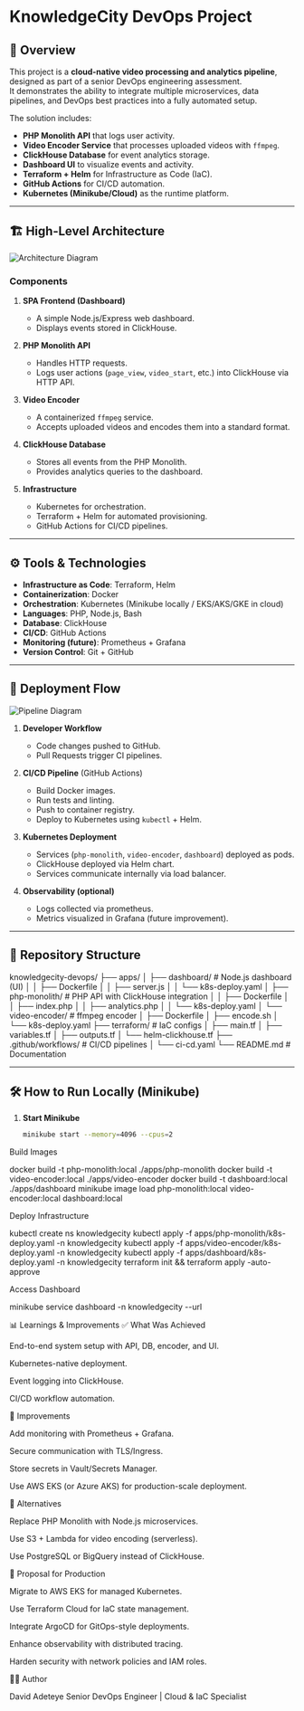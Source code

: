 # KnowledgeCity DevOps Project

## 📌 Overview
This project is a **cloud-native video processing and analytics pipeline**, designed as part of a senior DevOps engineering assessment.  
It demonstrates the ability to integrate multiple microservices, data pipelines, and DevOps best practices into a fully automated setup.

The solution includes:
- **PHP Monolith API** that logs user activity.
- **Video Encoder Service** that processes uploaded videos with `ffmpeg`.
- **ClickHouse Database** for event analytics storage.
- **Dashboard UI** to visualize events and activity.
- **Terraform + Helm** for Infrastructure as Code (IaC).
- **GitHub Actions** for CI/CD automation.
- **Kubernetes (Minikube/Cloud)** as the runtime platform.

---

## 🏗️ High-Level Architecture

![Architecture Diagram](architecture.png)

### Components
1. **SPA Frontend (Dashboard)**  
   - A simple Node.js/Express web dashboard.  
   - Displays events stored in ClickHouse.  

2. **PHP Monolith API**  
   - Handles HTTP requests.  
   - Logs user actions (`page_view`, `video_start`, etc.) into ClickHouse via HTTP API.  

3. **Video Encoder**  
   - A containerized `ffmpeg` service.  
   - Accepts uploaded videos and encodes them into a standard format.  

4. **ClickHouse Database**  
   - Stores all events from the PHP Monolith.  
   - Provides analytics queries to the dashboard.  

5. **Infrastructure**  
   - Kubernetes for orchestration.  
   - Terraform + Helm for automated provisioning.  
   - GitHub Actions for CI/CD pipelines.  

---

## ⚙️ Tools & Technologies

- **Infrastructure as Code**: Terraform, Helm  
- **Containerization**: Docker  
- **Orchestration**: Kubernetes (Minikube locally / EKS/AKS/GKE in cloud)  
- **Languages**: PHP, Node.js, Bash  
- **Database**: ClickHouse  
- **CI/CD**: GitHub Actions  
- **Monitoring (future)**: Prometheus + Grafana  
- **Version Control**: Git + GitHub  

---

## 🚀 Deployment Flow

![Pipeline Diagram](pipeline.png)

1. **Developer Workflow**  
   - Code changes pushed to GitHub.  
   - Pull Requests trigger CI pipelines.  

2. **CI/CD Pipeline** (GitHub Actions)  
   - Build Docker images.  
   - Run tests and linting.  
   - Push to container registry.  
   - Deploy to Kubernetes using `kubectl` + Helm.  

3. **Kubernetes Deployment**  
   - Services (`php-monolith`, `video-encoder`, `dashboard`) deployed as pods.  
   - ClickHouse deployed via Helm chart.  
   - Services communicate internally via load balancer.  

4. **Observability (optional)**  
   - Logs collected via prometheus.  
   - Metrics visualized in Grafana (future improvement).  

---

## 📂 Repository Structure

knowledgecity-devops/
├── apps/
│ ├── dashboard/ # Node.js dashboard (UI)
│ │ ├── Dockerfile
│ │ ├── server.js
│ │ └── k8s-deploy.yaml
│ ├── php-monolith/ # PHP API with ClickHouse integration
│ │ ├── Dockerfile
│ │ ├── index.php
│ │ ├── analytics.php
│ │ └── k8s-deploy.yaml
│ └── video-encoder/ # ffmpeg encoder
│ ├── Dockerfile
│ ├── encode.sh
│ └── k8s-deploy.yaml
├── terraform/ # IaC configs
│ ├── main.tf
│ ├── variables.tf
│ ├── outputs.tf
│ └── helm-clickhouse.tf
├── .github/workflows/ # CI/CD pipelines
│ └── ci-cd.yaml
└── README.md # Documentation


---

## 🛠️ How to Run Locally (Minikube)

1. **Start Minikube**  
   ```bash
   minikube start --memory=4096 --cpus=2


Build Images

docker build -t php-monolith:local ./apps/php-monolith
docker build -t video-encoder:local ./apps/video-encoder
docker build -t dashboard:local ./apps/dashboard
minikube image load php-monolith:local video-encoder:local dashboard:local


Deploy Infrastructure

kubectl create ns knowledgecity
kubectl apply -f apps/php-monolith/k8s-deploy.yaml -n knowledgecity
kubectl apply -f apps/video-encoder/k8s-deploy.yaml -n knowledgecity
kubectl apply -f apps/dashboard/k8s-deploy.yaml -n knowledgecity
terraform init && terraform apply -auto-approve


Access Dashboard

minikube service dashboard -n knowledgecity --url

📊 Learnings & Improvements
✅ What Was Achieved

End-to-end system setup with API, DB, encoder, and UI.

Kubernetes-native deployment.

Event logging into ClickHouse.

CI/CD workflow automation.

🔧 Improvements

Add monitoring with Prometheus + Grafana.

Secure communication with TLS/Ingress.

Store secrets in Vault/Secrets Manager.

Use AWS EKS (or Azure AKS) for production-scale deployment.

🔄 Alternatives

Replace PHP Monolith with Node.js microservices.

Use S3 + Lambda for video encoding (serverless).

Use PostgreSQL or BigQuery instead of ClickHouse.

📜 Proposal for Production

Migrate to AWS EKS for managed Kubernetes.

Use Terraform Cloud for IaC state management.

Integrate ArgoCD for GitOps-style deployments.

Enhance observability with distributed tracing.

Harden security with network policies and IAM roles.

👨‍💻 Author

David Adeteye
Senior DevOps Engineer | Cloud & IaC Specialist
